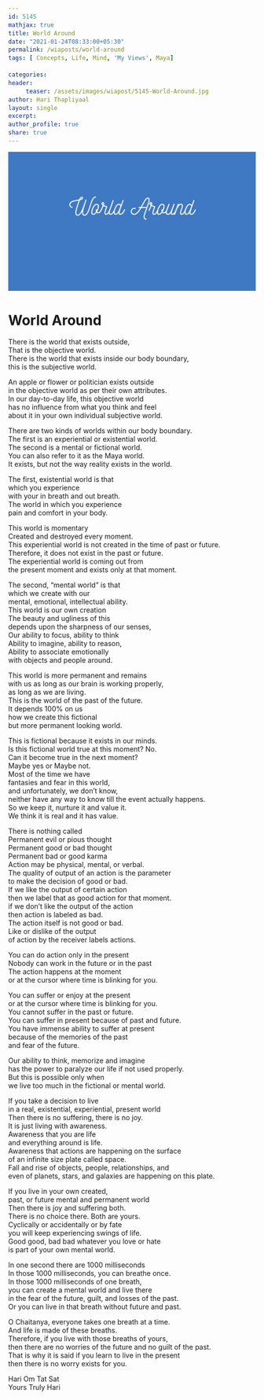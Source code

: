 ```yaml
--- 
id: 5145
mathjax: true  
title: World Around
date: "2021-01-24T08:33:00+05:30"
permalink: /wiaposts/world-around
tags: [ Concepts, Life, Mind, 'My Views', Maya]    

categories: 
header:
     teaser: /assets/images/wiapost/5145-World-Around.jpg
author: Hari Thapliyaal 
layout: single 
excerpt:  
author_profile: true 
share: true 
---
```


![World Around](/assets/images/wiapost/5145-World-Around.jpg)     

# World Around    
    
There is the world that exists outside,     
That is the objective world.     
There is the world that exists inside our body boundary,     
this is the subjective world.    
    
An apple or flower or politician exists outside     
in the objective world as per their own attributes.     
In our day-to-day life, this objective world     
has no influence from what you think and feel     
about it in your own individual subjective world.    
    
There are two kinds of worlds within our body boundary.     
The first is an experiential or existential world.     
The second is a mental or fictional world.     
You can also refer to it as the Maya world.     
It exists, but not the way reality exists in the world.    
    
The first, existential world is that     
which you experience     
with your in breath and out breath.     
The world in which you experience     
pain and comfort in your body.    
    
This world is momentary     
Created and destroyed every moment.     
This experiential world is not created in the time of past or future.     
Therefore, it does not exist in the past or future.     
The experiential world is coming out from     
the present moment and exists only at that moment.    
    
The second, “mental world” is that     
which we create with our     
mental, emotional, intellectual ability.     
This world is our own creation     
The beauty and ugliness of this     
depends upon the sharpness of our senses,     
Our ability to focus, ability to think     
Ability to imagine, ability to reason,     
Ability to associate emotionally     
with objects and people around.    
    
This world is more permanent and remains     
with us as long as our brain is working properly,     
as long as we are living.     
This is the world of the past of the future.     
It depends 100% on us     
how we create this fictional     
but more permanent looking world.    
    
This is fictional because it exists in our minds.     
Is this fictional world true at this moment? No.     
Can it become true in the next moment?     
Maybe yes or Maybe not.     
Most of the time we have     
fantasies and fear in this world,     
and unfortunately, we don’t know,     
neither have any way to know till the event actually happens.     
So we keep it, nurture it and value it.     
We think it is real and it has value.    
    
There is nothing called     
Permanent evil or pious thought     
Permanent good or bad thought     
Permanent bad or good karma     
Action may be physical, mental, or verbal.     
The quality of output of an action is the parameter     
to make the decision of good or bad.     
If we like the output of certain action     
then we label that as good action for that moment.     
if we don’t like the output of the action     
then action is labeled as bad.     
The action itself is not good or bad.     
Like or dislike of the output     
of action by the receiver labels actions.    
    
You can do action only in the present     
Nobody can work in the future or in the past     
The action happens at the moment     
or at the cursor where time is blinking for you.    
    
You can suffer or enjoy at the present     
or at the cursor where time is blinking for you.     
You cannot suffer in the past or future.     
You can suffer in present because of past and future.     
You have immense ability to suffer at present     
because of the memories of the past     
and fear of the future.    
    
Our ability to think, memorize and imagine     
has the power to paralyze our life if not used properly.     
But this is possible only when     
we live too much in the fictional or mental world.    
    
If you take a decision to live     
in a real, existential, experiential, present world     
Then there is no suffering, there is no joy.     
It is just living with awareness.     
Awareness that you are life     
and everything around is life.     
Awareness that actions are happening on the surface     
of an infinite size plate called space.     
Fall and rise of objects, people, relationships, and     
even of planets, stars, and galaxies are happening on this plate.    
    
If you live in your own created,     
past, or future mental and permanent world     
Then there is joy and suffering both.     
There is no choice there. Both are yours.     
Cyclically or accidentally or by fate     
you will keep experiencing swings of life.     
Good good, bad bad whatever you love or hate     
is part of your own mental world.    
    
In one second there are 1000 milliseconds     
In those 1000 milliseconds, you can breathe once.     
In those 1000 milliseconds of one breath,     
you can create a mental world and live there     
in the fear of the future, guilt, and losses of the past.     
Or you can live in that breath without future and past.    
    
O Chaitanya, everyone takes one breath at a time.     
And life is made of these breaths.     
Therefore, if you live with those breaths of yours,     
then there are no worries of the future and no guilt of the past.     
That is why it is said if you learn to live in the present     
then there is no worry exists for you.    
    
Hari Om Tat Sat     
Yours Truly Hari    
